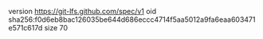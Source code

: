 version https://git-lfs.github.com/spec/v1
oid sha256:f0d6eb8bac126035be644d686eccc4714f5aa5012a9fa6eaa603471e571c617d
size 70
